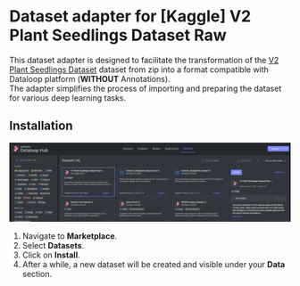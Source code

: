 # Dataset adapter for [Kaggle] V2 Plant Seedlings Dataset Raw

This dataset adapter is designed to facilitate the transformation of the [V2 Plant Seedlings Dataset](https://www.kaggle.com/datasets/vbookshelf/v2-plant-seedlings-dataset) 
dataset from zip into a format compatible with Dataloop platform (**WITHOUT** Annotations).\
The adapter simplifies the process of importing and preparing the dataset for various deep learning tasks.

## Installation

![dataset.png](assets/dataset.png)

1. Navigate to **Marketplace**.
2. Select **Datasets**.
3. Click on **Install**.
4. After a while, a new dataset will be created and visible under your **Data** section.
